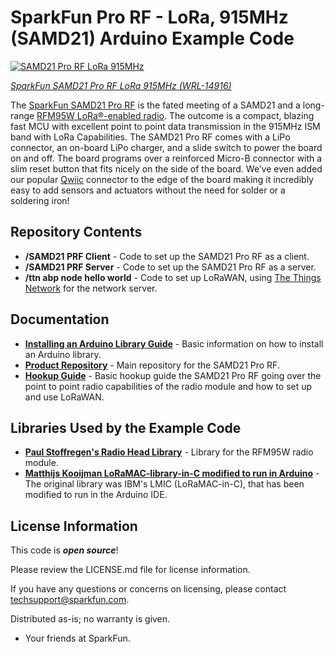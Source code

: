 SparkFun Pro RF - LoRa, 915MHz (SAMD21) Arduino Example Code
======================================

[![SAMD21 Pro RF LoRa 915MHz](https://cdn.sparkfun.com/assets/parts/1/3/2/0/2/14916-Sparkfun_Pro_RF_-_LoRa_915MHz__SAMD21_-01a.jpg)](https://cdn.sparkfun.com/assets/parts/1/3/2/0/2/14916-Sparkfun_Pro_RF_-_LoRa_915MHz__SAMD21_-01a.jpg)

[*SparkFun SAMD21 Pro RF LoRa 915MHz (WRL-14916)*](https://www.sparkfun.com/products/14916)

The [SparkFun SAMD21 Pro RF](www.sparkfun.com/products/14916) is the fated meeting of a SAMD21 and a long-range [RFM95W LoRa®-enabled radio](http://www.hoperf.com/upload/rf/RFM95_96_97_98W.pdf). The outcome is a compact, blazing fast MCU with excellent point to point data transmission in the 915MHz ISM band with LoRa Capabilities. The SAMD21 Pro RF comes with a LiPo connector, an on-board LiPo charger, and a slide switch to power the board on and off. The board programs over a reinforced Micro-B connector with a slim reset button that fits nicely on the side of the board. We’ve even added our popular [Qwiic](https://www.sparkfun.com/qwiic) connector to the edge of the board making it incredibly easy to add sensors and actuators without the need for solder or a soldering iron!

Repository Contents
-------------------

* **/SAMD21 PRF Client** - Code to set up the SAMD21 Pro RF as a client.
* **/SAMD21 PRF Server** - Code to set up the SAMD21 Pro RF as a server.
* **/ttn abp node hello world** - Code to set up LoRaWAN, using [The Things Network](https://www.thethingsnetwork.org/) for the network server.

Documentation
--------------
* **[Installing an Arduino Library Guide](https://learn.sparkfun.com/tutorials/installing-an-arduino-library)** - Basic information on how to install an Arduino library.
* **[Product Repository](https://github.com/sparkfun/SAMD21_Pro_RF)** - Main repository for the SAMD21 Pro RF.
* **[Hookup Guide](https://learn.sparkfun.com/tutorials/sparkfun-samd21-pro-rf-hookup-guide)** - Basic hookup guide the SAMD21 Pro RF going over the point to point radio capabilities of the radio module and how to set up and use LoRaWAN. 

Libraries Used by the Example Code
-------------------

* **[Paul Stoffregen's Radio Head Library](https://github.com/PaulStoffregen/RadioHead)** - Library for the RFM95W radio module. 
* **[Matthijs Kooijman LoRaMAC-library-in-C modified to run in Arduino](https://github.com/matthijskooijman/arduino-lmic)** - The original library was IBM's LMIC (LoRaMAC-in-C), that has been modified to run in the Arduino IDE. 

License Information
-------------------

This code is _**open source**_! 

Please review the LICENSE.md file for license information. 

If you have any questions or concerns on licensing, please contact techsupport@sparkfun.com.

Distributed as-is; no warranty is given.

- Your friends at SparkFun.
